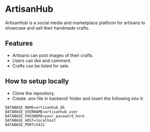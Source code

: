 # ArtisanHub

ArtisanHub is a social media and marketplace platform for artisans to showcase and sell their handmade crafts.

## Features

- Artisans can post images of their crafts.
- Users can like and comment.
- Crafts can be listed for sale.

## How to setup locally

- Clone the repository.
- Create .env file in backend/ folder and insert the following into it:

```
DATABASE_NAME=artisanhub_db
DATABASE_USERNAME=artisanhub_user
DATABASE_PASSWORD=your_password_here
DATABASE_HOST=localhost
DATABASE_PORT=5432

```

